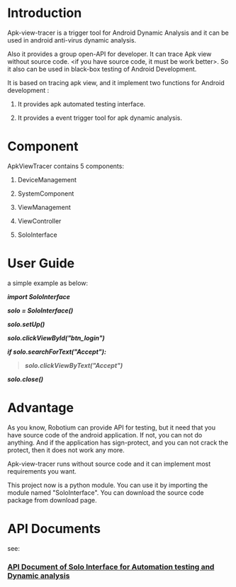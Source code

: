 <h1><b>Introduction</b></h1>

Apk-view-tracer is a trigger tool for Android Dynamic Analysis and it can be used in android anti-virus dynamic analysis.

Also it provides a group open-API for developer. It can trace Apk view without source code. <if you have source code, it must be work better>. So it also can be used in black-box testing of Android Development.

It is based on tracing apk view, and it implement two functions for Android development :

1. It provides apk automated testing interface.


2. It provides a event trigger tool for apk dynamic analysis.

<h1><b>Component</b></h1>

ApkViewTracer contains 5 components:

1. DeviceManagement

2. SystemComponent

3. ViewManagement

4. ViewController

5. SoloInterface

<h1><b>User Guide</b></h1>

a simple example as below:


_**import SoloInterface**_

_**solo = SoloInterface()**_

_**solo.setUp()**_

_**solo.clickViewById("btn\_login")**_

_**if solo.searchForText("Accept"):**_

> _**solo.clickViewByText("Accept")**_

_**solo.close()**_

<h1><b>Advantage</b></h1>

As you know, Robotium can provide API for testing, but it need that you have source code of the android application. If not, you can not do anything. And if the application has sign-protect, and you can not crack the protect, then it does not work any more.

Apk-view-tracer runs without source code and it can implement most requirements you want.

This project now is a python module. You can use it by importing the module named "SoloInterface". You can download the source code package from download page.


<h1><b>API Documents</b></h1>

see: <h3><a href='http://apk-view-tracer.googlecode.com/hg/SoloInterface.html'>API Document of Solo Interface for Automation testing and Dynamic analysis</a></h3>